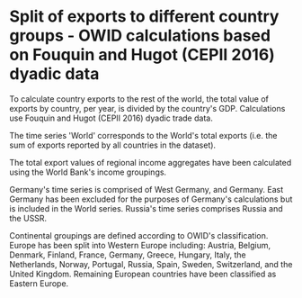 # Split of exports to different country groups - OWID calculations based on Fouquin and Hugot (CEPII 2016) dyadic data

To calculate country exports to the rest of the world, the total value of exports by country, per year, is divided by the country's GDP. Calculations use Fouquin and Hugot (CEPII 2016) dyadic trade data.

The time series 'World' corresponds to the World's total exports (i.e. the sum of exports reported by all countries in the dataset).

The total export values of regional income aggregates have been calculated using the World Bank's income groupings.

Germany's time series is comprised of West Germany, and Germany. East Germany has been excluded for the purposes of Germany's calculations but is included in the World series.
Russia's time series comprises Russia and the USSR. 

Continental groupings are defined according to OWID's classification. Europe has been split into Western Europe including: Austria, Belgium, Denmark, Finland, France, Germany, Greece, Hungary, Italy, the Netherlands, Norway, Portugal, Russia, Spain, Sweden, Switzerland, and the United Kingdom. Remaining European countries have been classified as Eastern Europe.